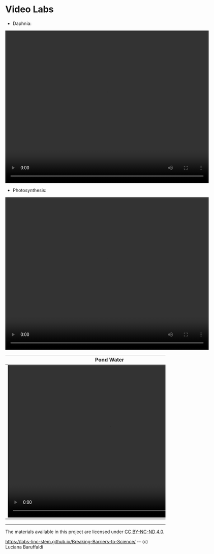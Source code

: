 # Video Labs

  * Daphnia:
<video width="640" height="480" controls>
  <source src="labs/Daphnia.mp4" type="video/mp4">
  Your browser does not support the video tag.
</video>


  * Photosynthesis:
<video width="640" height="480" controls>
  <source src="labs/Photosynthesis.mp4" type="video/mp4">
  Your browser does not support the video tag.
</video>



| Pond Water      |  Lemna          |
| --------------- | --------------- |
| <video width="640" height="480" controls> <source src="labs/PondWater.mp4" type="video/mp4"> Your browser does not support the video tag. </video> | <video width="640" height="480" controls>  <source src="labs/Lemna.mp4" type="video/mp4">  Your browser does not support the video tag.</video> |

---

The materials available in this project are licensed under [CC BY-NC-ND 4.0](https://creativecommons.org/licenses/by-nc-nd/4.0/deed.en).

https://labs-linc-stem.github.io/Breaking-Barriers-to-Science/ -- (c) Luciana Baruffaldi
